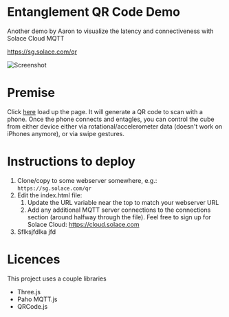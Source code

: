 # Entanglement QR Code Demo
Another demo by Aaron to visualize the latency and connectiveness with Solace Cloud MQTT

https://sg.solace.com/qr

![](https://github.com/aaron-613/demo-qr-entanglement/blob/master/gfx/qr_screenshot.png "Screenshot")

# Premise

Click [here](https://sg.solace.com/qr) load up the page. It will generate a QR code to scan with a phone. Once the phone connects and entagles, you can control the cube from either device either via rotational/accelerometer data (doesn't work on iPhones anymore), or via swipe gestures.

# Instructions to deploy

1. Clone/copy to some webserver somewhere, e.g.: `https://sg.solace.com/qr`
2. Edit the index.html file:
   1. Update the URL variable near the top to match your webserver URL
   2. Add any additional MQTT server connections to the connections section (around halfway through the file).  Feel free to sign up for Solace Cloud: https://cloud.solace.com
3. Sflksjfdlka jfd




# Licences

This project uses a couple libraries

* Three.js
* Paho MQTT.js
* QRCode.js




